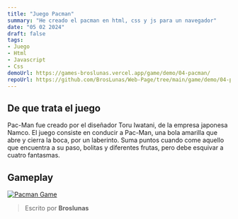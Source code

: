```yaml
---
title: "Juego Pacman"
summary: "He creado el pacman en html, css y js para un navegador"
date: "05 02 2024"
draft: false
tags:
- Juego
- Html
- Javascript
- Css
demoUrl: https://games-broslunas.vercel.app/game/demo/04-pacman/
repoUrl: https://github.com/BrosLunas/Web-Page/tree/main/game/demo/04-pacman
---
```


## De que trata el juego
Pac-Man fue creado por el diseñador Toru Iwatani, de la empresa japonesa Namco. El juego consiste en conducir a Pac-Man, una bola amarilla que abre y cierra la boca, por un laberinto. Suma puntos cuando come aquello que encuentra a su paso, bolitas y diferentes frutas, pero debe esquivar a cuatro fantasmas.

## Gameplay
[![Pacman Game](/img/games/pacman.png)](/video/gameplay/pacman.mp4)

> Escrito por **Broslunas**